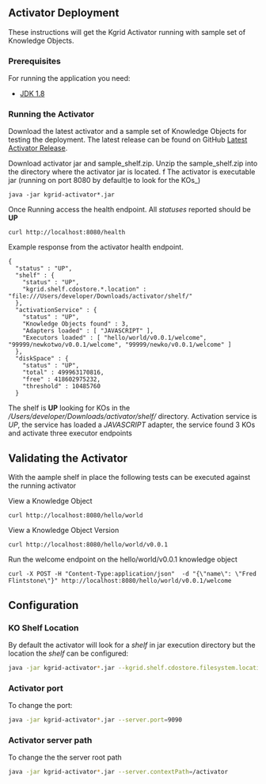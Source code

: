 ## Activator Deployment

These instructions will get the Kgrid Activator running with sample set of Knowledge Objects.

### Prerequisites
For running the application you need:

- [JDK 1.8](http://www.oracle.com/technetwork/java/javase/downloads/jdk8-downloads-2133151.html)

### Running the Activator
Download the latest activator and a sample set of Knowledge Objects for testing the deployment. 
The latest release can be found on GitHub [Latest Activator Release](https://github.com/kgrid/kgrid-activator/releases/latest).

Download activator jar and sample_shelf.zip.  Unzip the sample_shelf.zip into the directory where the activator jar is located.
f
The activator is executable jar (running on port 8080 by default)e to look for the KOs_)
```
java -jar kgrid-activator*.jar 
```

Once Running access the health endpoint. All _statuses_ reported should be **UP**
```
curl http://localhost:8080/health
```

Example response from the activator health endpoint.  
```$xslt
{
  "status" : "UP",
  "shelf" : {
    "status" : "UP",
    "kgrid.shelf.cdostore.*.location" : "file:///Users/developer/Downloads/activator/shelf/"
  },
  "activationService" : {
    "status" : "UP",
    "Knowledge Objects found" : 3,
    "Adapters loaded" : [ "JAVASCRIPT" ],
    "Executors loaded" : [ "hello/world/v0.0.1/welcome", "99999/newkotwo/v0.0.1/welcome", "99999/newko/v0.0.1/welcome" ]
  },
  "diskSpace" : {
    "status" : "UP",
    "total" : 499963170816,
    "free" : 418602975232,
    "threshold" : 10485760
  }    
```
The shelf is **UP** looking for KOs in the 
_/Users/developer/Downloads/activator/shelf/_ directory.  Activation service is *UP*, the service has 
loaded a _JAVASCRIPT_ adapter, the service found 3 KOs and activate three executor endpoints

## Validating the Activator 

With the aample shelf in place the following tests can be executed against the running activator

View a Knowledge Object

```
curl http://localhost:8080/hello/world
```

View a Knowledge Object Version

```
curl http://localhost:8080/hello/world/v0.0.1
```

Run the welcome endpoint on the hello/world/v0.0.1 knowledge object
```
curl -X POST -H "Content-Type:application/json"  -d "{\"name\": \"Fred Flintstone\"}" http://localhost:8080/hello/world/v0.0.1/welcome
```

## Configuration

### KO Shelf Location
By default the activator will look for a _shelf_ in jar execution directory but the location the _shelf_ can be configured:
```bash
java -jar kgrid-activator*.jar --kgrid.shelf.cdostore.filesystem.location=//data/myshelf
```

### Activator port 
To change the port:
```bash
java -jar kgrid-activator*.jar --server.port=9090
```

### Activator server path 
To change the the server root path
```bash
java -jar kgrid-activator*.jar --server.contextPath=/activator
```